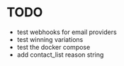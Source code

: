 # TODO

- test webhooks for email providers
- test winning variations
- test the docker compose
- add contact_list reason string

